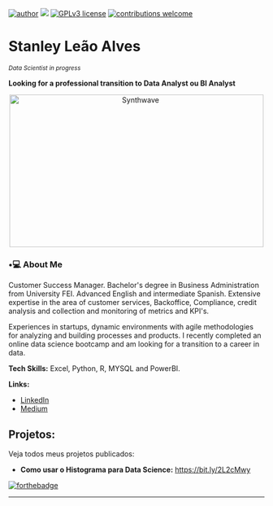 [![author](https://img.shields.io/badge/LinkedIn-red.svg)](https://www.linkedin.com/in/stanleyleãoalves) [![](https://img.shields.io/badge/python-3.7+-blue.svg)](https://www.python.org/downloads/release/python-365/) [![GPLv3 license](https://img.shields.io/badge/License-GPLv3-blue.svg)](http://perso.crans.org/besson/LICENSE.html) [![contributions welcome](https://img.shields.io/badge/contributions-welcome-brightgreen.svg?style=flat)](https://github.com/Stanleynista)

# Stanley Leão Alves
<sub>*Data Scientist in progress* </sub>

**Looking for a professional transition to Data Analyst ou BI Analyst**

<p align="center"><img src="https://thumbs.gfycat.com/GoodnaturedFondGaur-size_restricted.gif" alt="Synthwave" height="300" width="500"></p>


<h3>•💻 About Me </h3>

Customer Success Manager. Bachelor's degree in Business Administration from University FEI. Advanced English and intermediate Spanish. Extensive expertise in the area of customer services, Backoffice, Compliance, credit analysis and collection and monitoring of metrics and KPI's. 

Experiences in startups, dynamic environments  with agile methodologies for analyzing and building processes and products.
I recently completed an online data science bootcamp and am looking for a transition to a career in data.

**Tech Skills:**  Excel, Python, R, MYSQL and PowerBI.

**Links:**

* [LinkedIn](https://www.linkedin.com/in/stanleyleãoalves)
* [Medium](https://medium.com/@falecomstanley)


## Projetos:
Veja todos meus projetos publicados:

* **Como usar o Histograma para Data Science:** https://bit.ly/2L2cMwy



[![forthebadge](https://forthebadge.com/images/badges/built-with-love.svg)](https://forthebadge.com)

---

